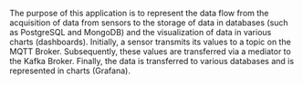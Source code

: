 The purpose of this application is to represent the data flow from the acquisition of data from sensors to the storage of data in databases 
(such as PostgreSQL and MongoDB) and the visualization of data in various charts (dashboards). Initially, a sensor transmits its values to 
a topic on the MQTT Broker. Subsequently, these values are transferred via a mediator to the Kafka Broker. Finally, the data is transferred 
to various databases and is represented in charts (Grafana).
